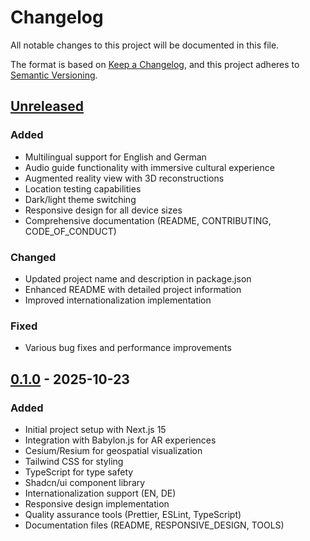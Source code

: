 # Changelog

All notable changes to this project will be documented in this file.

The format is based on [Keep a Changelog](https://keepachangelog.com/en/1.0.0/),
and this project adheres to [Semantic Versioning](https://semver.org/spec/v2.0.0.html).

## [Unreleased]

### Added
- Multilingual support for English and German
- Audio guide functionality with immersive cultural experience
- Augmented reality view with 3D reconstructions
- Location testing capabilities
- Dark/light theme switching
- Responsive design for all device sizes
- Comprehensive documentation (README, CONTRIBUTING, CODE_OF_CONDUCT)

### Changed
- Updated project name and description in package.json
- Enhanced README with detailed project information
- Improved internationalization implementation

### Fixed
- Various bug fixes and performance improvements

## [0.1.0] - 2025-10-23

### Added
- Initial project setup with Next.js 15
- Integration with Babylon.js for AR experiences
- Cesium/Resium for geospatial visualization
- Tailwind CSS for styling
- TypeScript for type safety
- Shadcn/ui component library
- Internationalization support (EN, DE)
- Responsive design implementation
- Quality assurance tools (Prettier, ESLint, TypeScript)
- Documentation files (README, RESPONSIVE_DESIGN, TOOLS)

[Unreleased]: https://github.com/your-org/ar-js-prototype/compare/v0.1.0...HEAD
[0.1.0]: https://github.com/your-org/ar-js-prototype/releases/tag/v0.1.0